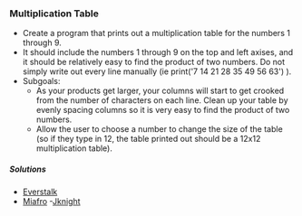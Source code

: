 ### Multiplication Table
- Create a program that prints out a multiplication table for the numbers 1 through 9.
- It should include the numbers 1 through 9 on the top and left axises, and it should be relatively easy to find the product of two numbers. Do not simply write out every line manually (ie print('7 14 21 28 35 49 56 63') ).
- Subgoals:
  - As your products get larger, your columns will start to get crooked from the number of characters on each line. Clean up your table by evenly spacing columns so it is very easy to find the product of two numbers.
  - Allow the user to choose a number to change the size of the table (so if they type in 12, the table printed out should be a 12x12 multiplication table).

##### Solutions
- [Everstalk](https://github.com/Everstalk/BP/blob/master/Multiplication-Table.py)
- [Miafro](https://github.com/miafro/Python-Beginner-Projects/blob/master/Multiplication%20Table/MultiplicationChart.java)
-[Jknight](https://github.com/Jknight85/MultiplicationTables/blob/master/MultiplicationTables/MultiplicationTables.cpp)
